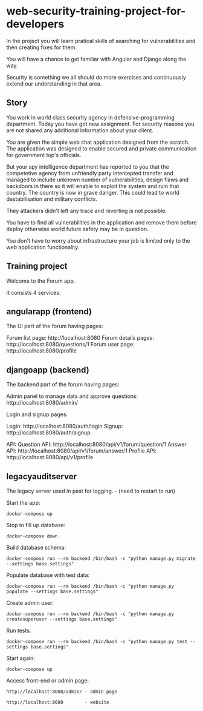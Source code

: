 web-security-training-project-for-developers
============================================

In the project you will learn pratical skills of searching for vulnerabilities and then creating fixes for them.

You will have a chance to get familiar with Angular and Django along the way.

Security is something we all should do more exercises and continuously extend our understanding in that area.


Story
-----

You work in world class security agency in defensive-programming department.
Today you have got new assignment.
For security reasons you are not shared any additional information about your client.

You are given the simple web chat application designed from the scratch. The application was designed
to enable secured and private communication for government top's officials. 

But your spy intelligence department has reported to you that the competetive agency from unfriendly party
intercepted transfer and managed to include unknown number of vulnerabilities, design flaws and backdoors in there so
it will enable to exploit the system and ruin that country.
The country is now in grave danger. This could lead to world destabilisation and military conflicts.

They attackers didn't left any trace and reverting is not possible.

You have to find all vulnerabilities in the application and remove them before deploy otherwise world future safety may be in question.

You don't have to worry about infrastructure your job is limited only to the web application functionality.


Training project
----------------

Welcome to the Forum app.

It consists 4 services:

angularapp (frontend)
---------------------
The UI part of the forum having pages:

Forum list page: http://localhost:8080 
Forum details pages: http://localhost:8080/questions/1
Forum user page: http://localhost:8080/profile

djangoapp (backend)
-------------------
The backend part of the forum having pages:

Admin panel to manage data and approve questions: http://localhost:8080/admin/

Login and signup pages:

Login: http://localhost:8080/auth/login
Signup: http://localhost:8080/auth/signup

API:
Question API: http://localhost:8080/api/v1/forum/question/1
Answer API: http://localhost:8080/api/v1/forum/answer/1
Profile API: http://localhost:8080/api/v1/profile

legacyauditserver
-----------------
The legacy server used in past for logging. - (need to restart to run)



Start the app:

    docker-compose up
    
Stop to fill up database:

    docker-compose down
    
Build database schema:        
    
    docker-compose run --rm backend /bin/bash -c "python manage.py migrate --settings base.settings"
    
Populate database with test data:

    docker-compose run --rm backend /bin/bash -c "python manage.py populate --settings base.settings"

Create admin user:

    docker-compose run --rm backend /bin/bash -c "python manage.py createsuperuser --settings base.settings"
    
Run tests:

    docker-compose run --rm backend /bin/bash -c "python manage.py test --settings base.settings"
    
Start again:

    docker-compose up
    
Access front-end or admin page:

    http://localhost:8080/admin/ - admin page
    
    http://localhost:8080        - website


